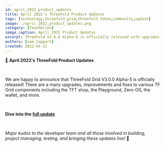 ```yaml
---
id: april_2022_product_updates
title: April 2022's ThreeFold Product Updates
tags: [technology,threefold_grid,threefold_token,community,update]
image: ./april_2022_product_updates.png
category: [foundation]
image_caption: April 2022 Product Updates
excerpt: ThreeFold V3.0.0 Alpha-5 is officially released with upgrades and improvements to various TF Grid componenents. Dig in!
authors: [sam_taggart]
created: 2022-04-22
---
```


📣 **April 2022's ThreeFold Product Updates**

<br/> 

We are happy to announce that ThreeFold Grid V3.0.0 Alpha-5 is officially released! There are a many upgrades, improvements and fixes to various TF Grid components including the TFT shop, the Playground, Zero-OS, the wallet, and more.

<br/>

**Dive into the [full update](https://forum.threefold.io/t/threefold-product-updates-tfgrid-v3-a-5-april-2022/2713)**

<br/>

*Major kudos to the developer team and all those involved in building, project managing, testing, and bringing these updates live!* 👏